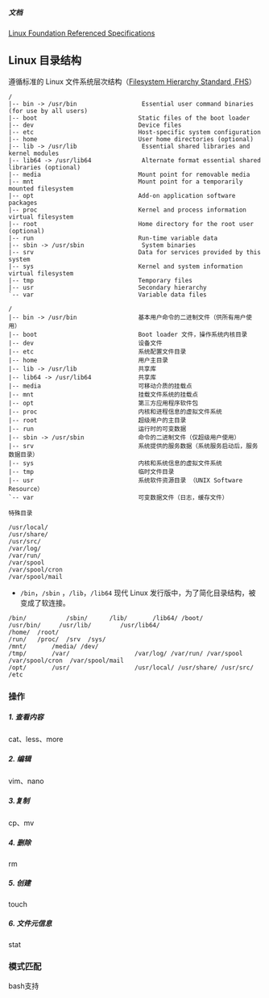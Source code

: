 ##### 文档

[Linux Foundation Referenced Specifications](https://refspecs.linuxfoundation.org/)

## Linux 目录结构

遵循标准的 Linux 文件系统层次结构（[Filesystem Hierarchy Standard ,FHS](https://refspecs.linuxfoundation.org/FHS_3.0/fhs/index.html)）

```
/
|-- bin -> /usr/bin                  Essential user command binaries (for use by all users)
|-- boot                            Static files of the boot loader
|-- dev                             Device files
|-- etc                             Host-specific system configuration
|-- home                            User home directories (optional)
|-- lib -> /usr/lib                  Essential shared libraries and kernel modules
|-- lib64 -> /usr/lib64              Alternate format essential shared libraries (optional)
|-- media                           Mount point for removable media
|-- mnt                             Mount point for a temporarily mounted filesystem
|-- opt                             Add-on application software packages
|-- proc                            Kernel and process information virtual filesystem
|-- root                            Home directory for the root user (optional)
|-- run                             Run-time variable data
|-- sbin -> /usr/sbin                System binaries
|-- srv                             Data for services provided by this system
|-- sys                             Kernel and system information virtual filesystem
|-- tmp                             Temporary files
|-- usr                             Secondary hierarchy
`-- var                             Variable data files

/
|-- bin -> /usr/bin                 基本用户命令的二进制文件（供所有用户使用）
|-- boot                            Boot loader 文件，操作系统内核目录
|-- dev                             设备文件
|-- etc                             系统配置文件目录
|-- home                            用户主目录
|-- lib -> /usr/lib                 共享库
|-- lib64 -> /usr/lib64             共享库
|-- media                           可移动介质的挂载点
|-- mnt                             挂载文件系统的挂载点
|-- opt                             第三方应用程序软件包
|-- proc                            内核和进程信息的虚拟文件系统
|-- root                            超级用户的主目录
|-- run                             运行时的可变数据
|-- sbin -> /usr/sbin               命令的二进制文件（仅超级用户使用）
|-- srv                             系统提供的服务数据（系统服务启动后，服务数据目录）
|-- sys                             内核和系统信息的虚拟文件系统
|-- tmp                             临时文件目录
|-- usr                             系统软件资源目录 （UNIX Software Resource）
`-- var                             可变数据文件（日志，缓存文件）

特殊目录

/usr/local/ 
/usr/share/ 
/usr/src/
/var/log/
/var/run/
/var/spool
/var/spool/cron
/var/spool/mail

```



- `/bin`，`/sbin` ，`/lib`，`/lib64` 现代 Linux 发行版中，为了简化目录结构，被变成了软连接。


```
/bin/			/sbin/		/lib/		/lib64/	/boot/ 	                 /usr/bin/     /usr/lib/ 		/usr/lib64/
/home/ 	/root/
/run/  	/proc/  /srv  /sys/ 
/mnt/		/media/ /dev/
/tmp/		/var/                  /var/log/ /var/run/ /var/spool  /var/spool/cron  /var/spool/mail
/opt/		/usr/                  /usr/local/ /usr/share/ /usr/src/
/etc
```



### 操作

##### 1. 查看内容

cat、less、more

##### 2. 编辑

vim、nano

##### 3.复制

cp、mv

##### 4. 删除

rm

##### 5. 创建

touch

##### 6. 文件元信息

stat



### 模式匹配

bash支持 









